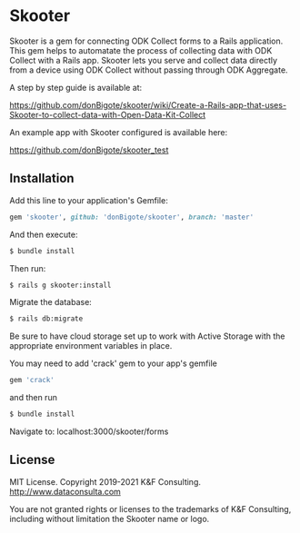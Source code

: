 # Skooter
Skooter is a gem for connecting ODK Collect forms to a Rails application. This gem helps to automatate the process of collecting data with ODK Collect with a Rails app. Skooter lets you serve and collect data directly from a device using ODK Collect without passing through ODK Aggregate.

A step by step guide is available at:

https://github.com/donBigote/skooter/wiki/Create-a-Rails-app-that-uses-Skooter-to-collect-data-with-Open-Data-Kit-Collect

An example app with Skooter configured is available here:

https://github.com/donBigote/skooter_test


## Installation
Add this line to your application's Gemfile:

```ruby
gem 'skooter', github: 'donBigote/skooter', branch: 'master'
```

And then execute:
```bash
$ bundle install
```

Then run:
```bash
$ rails g skooter:install
```

Migrate the database:
```bash
$ rails db:migrate
```

Be sure to have cloud storage set up to work with Active Storage with the appropriate environment variables in place.


You may need to add 'crack' gem to your app's gemfile 
```bash
gem 'crack'
```
and then run
```bash
$ bundle install
```

Navigate to: 
localhost:3000/skooter/forms


## License

MIT License. Copyright 2019-2021 K&F Consulting. http://www.dataconsulta.com

You are not granted rights or licenses to the trademarks of K&F Consulting, including without limitation the Skooter name or logo.
